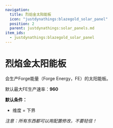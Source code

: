 ```yaml
---
navigation:
  title: 烈焰金太阳能板
  icon: "justdynathings:blazegold_solar_panel"
  position: 2
  parent: justdynathings:solar_panels.md
item_ids:
  - justdynathings:blazegold_solar_panel
---
```


# 烈焰金太阳能板

会生产Forge能量（Forge Energy，FE）的太阳能板。

默认最大FE生产速率：**960**

**默认条件：**

- 维度 = 下界

<BlockImage id="justdynathings:blazegold_solar_panel" scale="4.0"/>

<Recipe id="justdynathings:blazegold_solar_panel" />

*注意：所有东西都可以用配置修改，不要轻信！*
